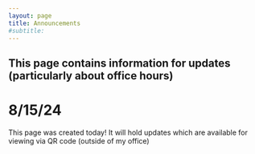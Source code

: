 ```yaml
---
layout: page
title: Announcements
#subtitle: 
---
```

This page contains information for updates (particularly about office hours)
---

# 8/15/24
This page was created today! It will hold updates which are available for viewing via QR code (outside of my office)